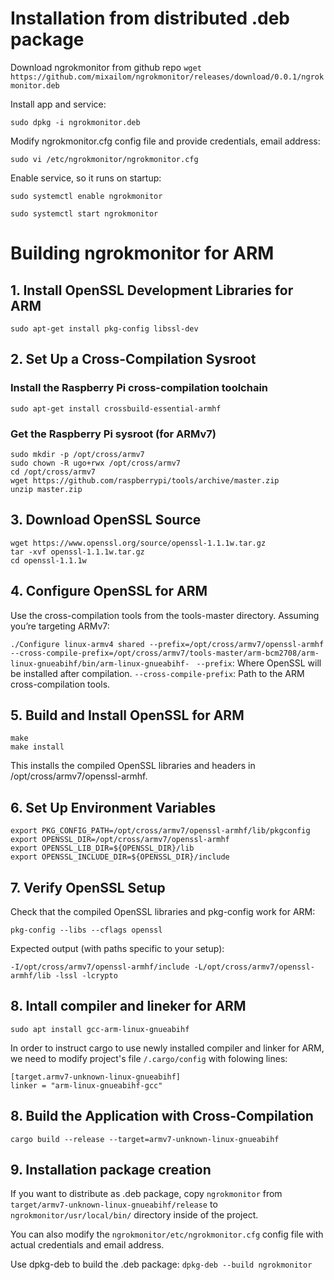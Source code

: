 # Installation from distributed .deb package
Download ngrokmonitor from github repo
`wget https://github.com/mixailom/ngrokmonitor/releases/download/0.0.1/ngrokmonitor.deb`

Install app and service:

`sudo dpkg -i ngrokmonitor.deb`

Modify ngrokmonitor.cfg config file and provide credentials, email address:

`sudo vi /etc/ngrokmonitor/ngrokmonitor.cfg`

Enable service, so it runs on startup: 

`sudo systemctl enable ngrokmonitor`

`sudo systemctl start ngrokmonitor`

# Building ngrokmonitor for ARM

## 1. Install OpenSSL Development Libraries for ARM
`sudo apt-get install pkg-config libssl-dev`

## 2. Set Up a Cross-Compilation Sysroot

### Install the Raspberry Pi cross-compilation toolchain
`sudo apt-get install crossbuild-essential-armhf`

### Get the Raspberry Pi sysroot (for ARMv7)
```console
sudo mkdir -p /opt/cross/armv7
sudo chown -R ugo+rwx /opt/cross/armv7
cd /opt/cross/armv7
wget https://github.com/raspberrypi/tools/archive/master.zip
unzip master.zip
```

## 3. Download OpenSSL Source
```console
wget https://www.openssl.org/source/openssl-1.1.1w.tar.gz
tar -xvf openssl-1.1.1w.tar.gz
cd openssl-1.1.1w
```

## 4. Configure OpenSSL for ARM
Use the cross-compilation tools from the tools-master directory. Assuming you’re targeting ARMv7:

`./Configure linux-armv4 shared --prefix=/opt/cross/armv7/openssl-armhf --cross-compile-prefix=/opt/cross/armv7/tools-master/arm-bcm2708/arm-linux-gnueabihf/bin/arm-linux-gnueabihf-
`
`--prefix`: Where OpenSSL will be installed after compilation.
`--cross-compile-prefix`: Path to the ARM cross-compilation tools.
## 5. Build and Install OpenSSL for ARM
```console
make
make install
```
This installs the compiled OpenSSL libraries and headers in /opt/cross/armv7/openssl-armhf.

## 6. Set Up Environment Variables

```console
export PKG_CONFIG_PATH=/opt/cross/armv7/openssl-armhf/lib/pkgconfig
export OPENSSL_DIR=/opt/cross/armv7/openssl-armhf
export OPENSSL_LIB_DIR=${OPENSSL_DIR}/lib
export OPENSSL_INCLUDE_DIR=${OPENSSL_DIR}/include
```

## 7. Verify OpenSSL Setup
Check that the compiled OpenSSL libraries and pkg-config work for ARM:

`pkg-config --libs --cflags openssl`

Expected output (with paths specific to your setup):

`-I/opt/cross/armv7/openssl-armhf/include -L/opt/cross/armv7/openssl-armhf/lib -lssl -lcrypto`

## 8. Intall compiler and lineker for ARM
`sudo apt install gcc-arm-linux-gnueabihf`

In order to instruct cargo to use newly installed compiler and linker for ARM, we need to modify project's file `/.cargo/config` with folowing lines:
```
[target.armv7-unknown-linux-gnueabihf]
linker = "arm-linux-gnueabihf-gcc"
```

## 8. Build the Application with Cross-Compilation
`cargo build --release --target=armv7-unknown-linux-gnueabihf`

## 9. Installation package creation
If you want to distribute as .deb package, copy `ngrokmonitor` from `target/armv7-unknown-linux-gnueabihf/release` to `ngrokmonitor/usr/local/bin/` directory inside of the project.

You can also modify the `ngrokmonitor/etc/ngrokmonitor.cfg` config file with actual credentials and email address.

Use dpkg-deb to build the .deb package: `dpkg-deb --build ngrokmonitor`